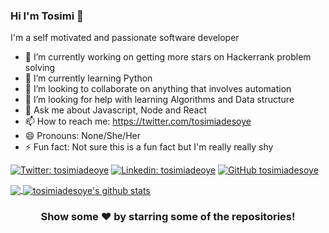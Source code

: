
### Hi I'm Tosimi 👋
I'm a self motivated and passionate software developer

- 🔭 I’m currently working on getting more stars on Hackerrank problem solving
- 🌱 I’m currently learning Python
- 👯 I’m looking to collaborate on anything that involves automation
- 🤔 I’m looking for help with learning Algorithms and Data structure
- 💬 Ask me about Javascript, Node and React
- 📫 How to reach me: https://twitter.com/tosimiadesoye
- 😄 Pronouns: None/She/Her
- ⚡ Fun fact: Not sure this is a fun fact but I'm really really shy

[![Twitter: tosimiadeoye](https://img.shields.io/twitter/follow/tosimiadesoye?style=social)](https://twitter.com/tosimiadesoye)
[![Linkedin: tosimiadeoye](https://img.shields.io/badge/-tosimiadesoye-blue?style=flat-square&logo=Linkedin&logoColor=white&link=https://www.linkedin.com/in/tosimia-desiye/)](https://www.linkedin.com/in/tosimi-adesoye/)
[![GitHub tosimiadesoye](https://img.shields.io/github/followers/tosimiadesoye?label=follow&style=social)](https://github.com/tosimiadesoye)


<a href="https://github.com/tosimiadesoye">
  <img align="center" src="https://github-readme-stats.vercel.app/api/top-langs/?username=tosimiadesoye&theme=dark&hide_langs_below=1" />
</a>
<a href="https://github.com/tosimiadesoye">
 <img align="center" src="https://github-readme-stats.vercel.app/api?username=tosimiadesoye&show_icons=true&theme=dark&line_height=27" alt="tosimiadesoye's github stats"/>
</a>

<div align="center">

### Show some ❤️ by starring some of the repositories!

</div>
<!--
**tosimiadesoye/tosimiadesoye** is a ✨ _special_ ✨ repository because its `README.md` (this file) appears on your GitHub profile.
[![website](https://img.shields.io/badge/PortfolioWebsite-pawan.live-2648ff?style=flat-square&logo=google-chrome)](https://pawan.live/)

-->
